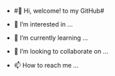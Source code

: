- #👋 Hi, welcome! to my GitHub# 


- 👀 I’m interested in ...

- 🌱 I’m currently learning ...

- 💞️ I’m looking to collaborate on ...

- 📫 How to reach me ...


<!---
T-Onion/T-Onion is a ✨ special ✨ repository because its `README.md` (this file) appears on your GitHub profile.
You can click the Preview link to take a look at your changes.
--->

